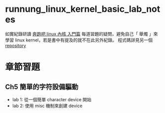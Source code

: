 # runnung_linux_kernel_basic_lab_notes
如實紀錄研讀 [奔跑吧 linux 內核 入門篇](https://www.tenlong.com.tw/products/9787115502261?list_name=srh) 每道習題的疑問，避免自己「 舉燭 」來學習 linux kernel，若是書中有提及的就不在此另外紀錄。
程式碼詳見另一個 [repository](https://github.com/haogroot/runninglinuxkernel_4.0)

# 章節習題

## Ch5 簡單的字符設備驅動

* lab 1: 從一個簡單 character device 開始  
* lab 2: 使用 misc 機制來創建 device
